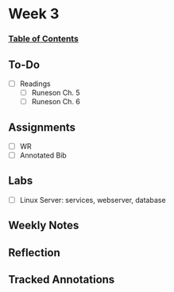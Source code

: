 
# Week 3
### [Table of Contents](https://github.com/andydhpkp/MSSE-695-SE-RD/blob/78b92f0f7c8991dc647ac5e7e3b2396296b2f7f4/Field-Journal/Table-of-Contents.md)

## To-Do
- [ ] Readings
  - [ ] Runeson Ch. 5
  - [ ] Runeson Ch. 6

## Assignments
- [ ] WR
- [ ] Annotated Bib

## Labs
- [ ] Linux Server: services, webserver, database

## Weekly Notes

## Reflection

## Tracked Annotations
